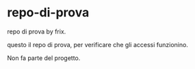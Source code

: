 # repo-di-prova
repo di prova by frix.

questo il repo di prova, per verificare che gli accessi funzionino. 

Non fa parte del progetto.
